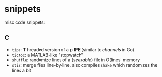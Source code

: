 snippets
========

misc code snippets:

C
-

* `tipe`: __T__ hreaded version of a p __IPE__ (similar to *channels* in Go)
* `tictoc`: a MATLAB-like "stopwatch"
* `shuffle`: randomize lines of a (*seekable*) file in O(lines) memory
* `stir`: merge files line-by-line. also compiles `shake` which randomizes the lines a bit
